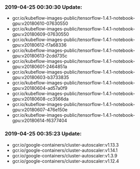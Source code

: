 ### 2019-04-25 00:30:30 Update:

- gcr.io/kubeflow-images-public/tensorflow-1.4.1-notebook-gpu:v20180610-07630550
- gcr.io/kubeflow-images-public/tensorflow-1.4.1-notebook-gpu:v20180609-07630550
- gcr.io/kubeflow-images-public/tensorflow-1.4.1-notebook-gpu:v20180612-f7a68336
- gcr.io/kubeflow-images-public/tensorflow-1.4.1-notebook-gpu:v20180613-2cdd735c
- gcr.io/kubeflow-images-public/tensorflow-1.4.1-notebook-gpu:v20180601-2464851a
- gcr.io/kubeflow-images-public/tensorflow-1.4.1-notebook-gpu:v20180603-b3733835
- gcr.io/kubeflow-images-public/tensorflow-1.4.1-notebook-gpu:v20180604-ad57a0f9
- gcr.io/kubeflow-images-public/tensorflow-1.4.1-notebook-gpu:v20180608-cc3566da
- gcr.io/kubeflow-images-public/tensorflow-1.4.1-notebook-gpu:v20180607-476e150e
- gcr.io/kubeflow-images-public/tensorflow-1.4.1-notebook-gpu:v20180614-f6377404
### 2019-04-25 00:35:23 Update:

- gcr.io/google-containers/cluster-autoscaler:v1.13.3
- gcr.io/google-containers/cluster-autoscaler:v1.14.1
- gcr.io/google-containers/cluster-autoscaler:v1.3.9
- gcr.io/google-containers/cluster-autoscaler:v1.12.4
